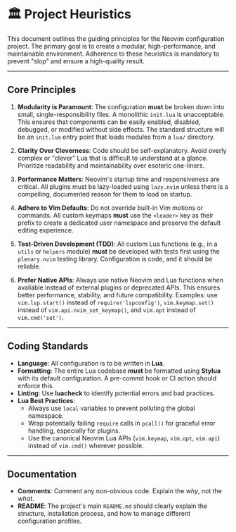# 🏛️ Project Heuristics

This document outlines the guiding principles for the Neovim configuration project. The primary goal is to create a modular, high-performance, and maintainable environment. Adherence to these heuristics is mandatory to prevent "slop" and ensure a high-quality result.

---

## Core Principles

1.  **Modularity is Paramount**: The configuration **must** be broken down into small, single-responsibility files. A monolithic `init.lua` is unacceptable. This ensures that components can be easily enabled, disabled, debugged, or modified without side effects. The standard structure will be an `init.lua` entry point that loads modules from a `lua/` directory.

2.  **Clarity Over Cleverness**: Code should be self-explanatory. Avoid overly complex or "clever" Lua that is difficult to understand at a glance. Prioritize readability and maintainability over esoteric one-liners.

3.  **Performance Matters**: Neovim's startup time and responsiveness are critical. All plugins must be lazy-loaded using `lazy.nvim` unless there is a compelling, documented reason for them to load on startup.

4.  **Adhere to Vim Defaults**: Do not override built-in Vim motions or commands. All custom keymaps **must** use the `<leader>` key as their prefix to create a dedicated user namespace and preserve the default editing experience.

5.  **Test-Driven Development (TDD)**: All custom Lua functions (e.g., in a `utils` or `helpers` module) **must** be developed with tests first using the `plenary.nvim` testing library. Configuration is code, and it should be reliable.

6.  **Prefer Native APIs**: Always use native Neovim and Lua functions when available instead of external plugins or deprecated APIs. This ensures better performance, stability, and future compatibility. Examples: use `vim.lsp.start()` instead of `require('lspconfig')`, `vim.keymap.set()` instead of `vim.api.nvim_set_keymap()`, and `vim.opt` instead of `vim.cmd('set')`.

---

## Coding Standards

* **Language**: All configuration is to be written in **Lua**.
* **Formatting**: The entire Lua codebase **must** be formatted using **Stylua** with its default configuration. A pre-commit hook or CI action should enforce this.
* **Linting**: Use **luacheck** to identify potential errors and bad practices.
* **Lua Best Practices**:
    * Always use `local` variables to prevent polluting the global namespace.
    * Wrap potentially failing `require` calls in `pcall()` for graceful error handling, especially for plugins.
    * Use the canonical Neovim Lua APIs (`vim.keymap`, `vim.opt`, `vim.api`) instead of `vim.cmd()` wherever possible.

---

## Documentation

* **Comments**: Comment any non-obvious code. Explain the *why*, not the *what*.
* **README**: The project's main `README.md` should clearly explain the structure, installation process, and how to manage different configuration profiles.
